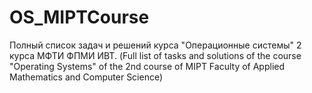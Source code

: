 # OS_MIPTCourse

Полный список задач и решений курса "Операционные системы" 2 курса МФТИ ФПМИ ИВТ.
(Full list of tasks and solutions of the course "Operating Systems" of the 2nd course of MIPT Faculty of Applied Mathematics and Computer Science)
